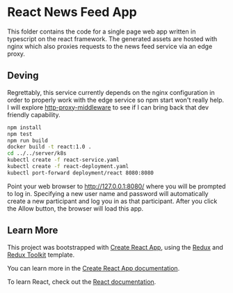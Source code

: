# React News Feed App

This folder contains the code for a single page web app written in typescript on the react framework. The generated assets are hosted with nginx which also proxies requests to the news feed service via an edge proxy.

## Deving

Regrettably, this service currently depends on the nginx configuration in order to properly work with the edge service so npm start won't really help. I will explore [http-proxy-middleware](https://www.npmjs.com/package/http-proxy-middleware) to see if I can bring back that dev friendly capability.

```bash
npm install
npm test
npm run build
docker build -t react:1.0 .
cd ../../server/k8s
kubectl create -f react-service.yaml
kubectl create -f react-deployment.yaml
kubectl port-forward deployment/react 8080:8080
```

Point your web browser to http://127.0.0.1:8080/ where you will be prompted to log in. Specifying a new user name and password will automatically create a new participant and log you in as that participant. After you click the Allow button, the browser will load this app.

## Learn More

This project was bootstrapped with [Create React App](https://github.com/facebook/create-react-app), using the [Redux](https://redux.js.org/) and [Redux Toolkit](https://redux-toolkit.js.org/) template.

You can learn more in the [Create React App documentation](https://facebook.github.io/create-react-app/docs/getting-started).

To learn React, check out the [React documentation](https://reactjs.org/).
